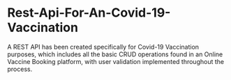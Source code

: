 # Rest-Api-For-An-Covid-19-Vaccination
A REST API has been created specifically for Covid-19 Vaccination purposes, which includes all the basic CRUD operations found in an Online Vaccine Booking platform, with user validation implemented throughout the process.
